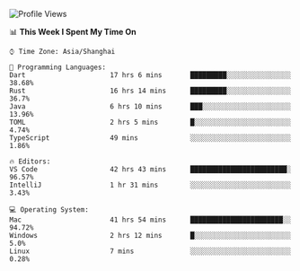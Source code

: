 <!--START_SECTION:waka-->
![Profile Views](http://img.shields.io/badge/Profile%20Views-5-blue)

📊 **This Week I Spent My Time On** 

```text
⌚︎ Time Zone: Asia/Shanghai

💬 Programming Languages: 
Dart                     17 hrs 6 mins       █████████░░░░░░░░░░░░░░░░   38.68% 
Rust                     16 hrs 14 mins      █████████░░░░░░░░░░░░░░░░   36.7% 
Java                     6 hrs 10 mins       ███░░░░░░░░░░░░░░░░░░░░░░   13.96% 
TOML                     2 hrs 5 mins        █░░░░░░░░░░░░░░░░░░░░░░░░   4.74% 
TypeScript               49 mins             ░░░░░░░░░░░░░░░░░░░░░░░░░   1.86%

🔥 Editors: 
VS Code                  42 hrs 43 mins      ████████████████████████░   96.57% 
IntelliJ                 1 hr 31 mins        ░░░░░░░░░░░░░░░░░░░░░░░░░   3.43%

💻 Operating System: 
Mac                      41 hrs 54 mins      ███████████████████████░░   94.72% 
Windows                  2 hrs 12 mins       █░░░░░░░░░░░░░░░░░░░░░░░░   5.0% 
Linux                    7 mins              ░░░░░░░░░░░░░░░░░░░░░░░░░   0.28%

```


<!--END_SECTION:waka-->
